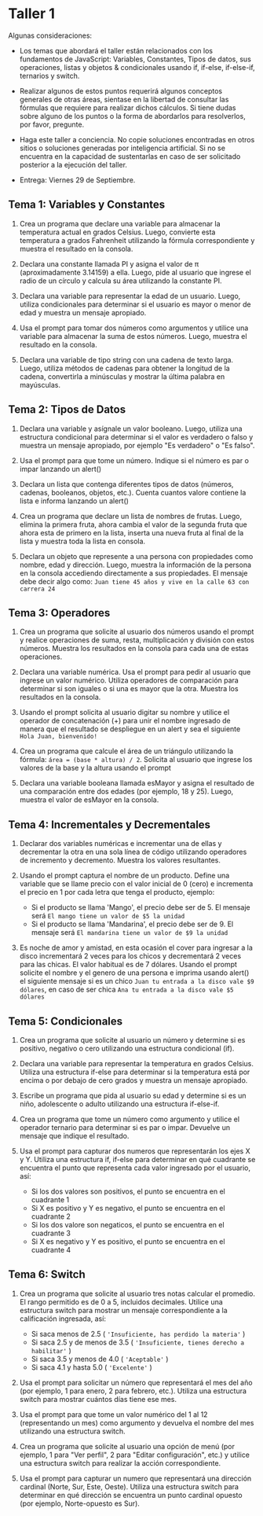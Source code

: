 # Taller 1

Algunas consideraciones:

- Los temas que abordará el taller están relacionados con los fundamentos de JavaScript: Variables, Constantes, Tipos de datos, sus operaciones, listas y objetos & condicionales usando if, if-else, if-else-if, ternarios y switch.

- Realizar algunos de estos puntos requerirá algunos conceptos generales de otras áreas, sientase en la libertad de consultar las fórmulas que requiere para realizar dichos cálculos. Si tiene dudas sobre alguno de los puntos o la forma de abordarlos para resolverlos, por favor, pregunte.
  
- Haga este taller a conciencia. No copie soluciones encontradas en otros sitios o soluciones generadas por inteligencia artificial. Si no se encuentra en la capacidad de sustentarlas en caso de ser solicitado posterior a la ejecución del taller.
  
- Entrega: Viernes 29 de Septiembre.

## Tema 1: Variables y Constantes

1. Crea un programa que declare una variable para almacenar la temperatura actual en grados Celsius. Luego, convierte esta temperatura a grados Fahrenheit utilizando la fórmula correspondiente y muestra el resultado en la consola.

2. Declara una constante llamada PI y asigna el valor de π (aproximadamente 3.14159) a ella. Luego, pide al usuario que ingrese el radio de un círculo y calcula su área utilizando la constante PI.

3. Declara una variable para representar la edad de un usuario. Luego, utiliza condicionales para determinar si el usuario es mayor o menor de edad y muestra un mensaje apropiado.

4. Usa el prompt para tomar dos números como argumentos y utilice una variable para almacenar la suma de estos números. Luego, muestra el resultado en la consola.

5. Declara una variable de tipo string con una cadena de texto larga. Luego, utiliza métodos de cadenas para obtener la longitud de la cadena, convertirla a minúsculas y mostrar la última palabra en mayúsculas.

## Tema 2: Tipos de Datos

1. Declara una variable y asígnale un valor booleano. Luego, utiliza una estructura condicional para determinar si el valor es verdadero o falso y muestra un mensaje apropiado, por ejemplo "Es verdadero" o "Es falso".

2. Usa el prompt para que tome un número. Indique si el número es par o impar lanzando un alert()

3. Declara un lista que contenga diferentes tipos de datos (números, cadenas, booleanos, objetos, etc.). Cuenta cuantos valore contiene la lista e informa lanzando un alert()

4. Crea un programa que declare un lista de nombres de frutas. Luego, elimina la primera fruta, ahora cambia el valor de la segunda fruta que ahora esta de primero en la lista, inserta una nueva fruta al final de la lista y muestra toda la lista en consola.

5. Declara un objeto que represente a una persona con propiedades como nombre, edad y dirección. Luego, muestra la información de la persona en la consola accediendo directamente a sus propiedades. El mensaje debe decir algo como: `Juan tiene 45 años y vive en la calle 63 con carrera 24`

## Tema 3: Operadores

1. Crea un programa que solicite al usuario dos números usando el prompt y realice operaciones de suma, resta, multiplicación y división con estos números. Muestra los resultados en la consola para cada una de estas operaciones.

2. Declara una variable numérica. Usa el prompt para pedir al usuario que ingrese un valor numérico. Utiliza operadores de comparación para determinar si son iguales o si una es mayor que la otra. Muestra los resultados en la consola.

3. Usando el prompt solicita al usuario digitar su nombre y utilice el operador de concatenación (+) para unir el nombre ingresado de manera que el resultado se despliegue en un alert y sea el siguiente `Hola Juan, bienvenido!`

4. Crea un programa que calcule el área de un triángulo utilizando la fórmula: `área = (base * altura) / 2`. Solicita al usuario que ingrese los valores de la base y la altura usando el prompt

5. Declara una variable booleana llamada esMayor y asigna el resultado de una comparación entre dos edades (por ejemplo, 18 y 25). Luego, muestra el valor de esMayor en la consola.

## Tema 4: Incrementales y Decrementales

1. Declarar dos variables numéricas e incrementar una de ellas y decrementar la otra en una sola línea de código utilizando operadores de incremento y decremento. Muestra los valores resultantes.

2. Usando el prompt captura el nombre de un producto. Define una variable que se llame precio con el valor inicial de 0 (cero) e incrementa el precio en 1 por cada letra que tenga el producto, ejemplo:
    - Si el producto se llama 'Mango', el precio debe ser de 5. El mensaje será `El mango tiene un valor de $5 la unidad`
    - Si el producto se llama 'Mandarina', el precio debe ser de 9. El mensaje será  `El mandarina tiene un valor de $9 la unidad`

3. Es noche de amor y amistad, en esta ocasión el cover para ingresar a la disco incrementará 2 veces para los chicos y decrementará 2 veces para las chicas. El valor habitual es de 7 dólares. Usando el prompt solicite el nombre y el genero de una persona e imprima usando alert() el siguiente mensaje si es un chico `Juan tu entrada a la disco vale $9 dólares`, en caso de ser chica `Ana tu entrada a la disco vale $5 dólares`

## Tema 5: Condicionales

1. Crea un programa que solicite al usuario un número y determine si es positivo, negativo o cero utilizando una estructura condicional (if).

2. Declara una variable para representar la temperatura en grados Celsius. Utiliza una estructura if-else para determinar si la temperatura está por encima o por debajo de cero grados y muestra un mensaje apropiado.

3. Escribe un programa que pida al usuario su edad y determine si es un niño, adolescente o adulto utilizando una estructura if-else-if.

4. Crea un programa que tome un número como argumento y utilice el operador ternario para determinar si es par o impar. Devuelve un mensaje que indique el resultado.

5. Usa el prompt para capturar dos numeros que representarán los ejes X y Y. Utiliza una estructura if, if-else para determinar en qué cuadrante se encuentra el punto que representa cada valor ingresado por el usuario, así:
   - Si los dos valores son positivos, el punto se encuentra en el cuadrante 1
   - Si X es positivo y Y es negativo, el punto se encuentra en el cuadrante 2
   - Si los dos valore son negaticos, el punto se encuentra en el cuadrante 3
   - Si X es negativo y Y es positivo, el punto se encuentra en el cuadrante 4

## Tema 6: Switch

1. Crea un programa que solicite al usuario tres notas calcular el promedio. El rango permitido es de 0 a 5, incluidos decimales. Utilice una estructura switch para mostrar un mensaje correspondiente a la calificación ingresada, así:
   - Si saca menos de 2.5 ( `'Insuficiente, has perdido la materia'` )
   - Si saca 2.5 y de menos de 3.5 ( `'Insuficiente, tienes derecho a habilitar'` )
   - Si saca 3.5 y menos de 4.0 ( `'Aceptable'` )
   - Si saca 4.1 y hasta 5.0 ( `'Excelente'` )

2. Usa el prompt para solicitar un número que representará el mes del año (por ejemplo, 1 para enero, 2 para febrero, etc.). Utiliza una estructura switch para mostrar cuántos días tiene ese mes.

3. Usa el prompt para que tome un valor numérico del 1 al 12 (representando un mes) como argumento y devuelva el nombre del mes utilizando una estructura switch.

4. Crea un programa que solicite al usuario una opción de menú (por ejemplo, 1 para "Ver perfil", 2 para "Editar configuración", etc.) y utilice una estructura switch para realizar la acción correspondiente.

5. Usa el prompt para capturar un numero que representará una dirección cardinal (Norte, Sur, Este, Oeste). Utiliza una estructura switch para determinar en qué dirección se encuentra un punto cardinal opuesto (por ejemplo, Norte-opuesto es Sur).
